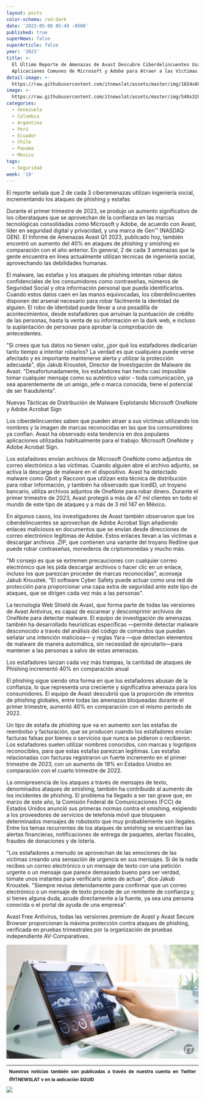 ```yaml
---
layout: posts
color-schema: red-dark
date: '2023-05-08 05:49 -0500'
published: true
superNews: false
superArticle: false
year: '2023'
title: >-
  El Último Reporte de Amenazas de Avast Descubre Ciberdelincuentes Usando
  Aplicaciones Comunes de Microsoft y Adobe para Atraer a las Víctimas
detail-image: >-
  https://raw.githubusercontent.com/itnewslat/assets/master/img/1024x680/Dashboard-laptop-g.jpg
image: >-
  https://raw.githubusercontent.com/itnewslat/assets/master/img/540x320/Dashboard-laptop-p.jpg
categories:
  - Venezuela
  - Colombia
  - Argentina
  - Perú
  - Ecuador
  - Chile
  - Panama
  - Mexico
tags:
  - Seguridad
week: '19'
---
```

El reporte señala que 2 de cada 3 ciberamenazas utilizan ingeniería social, incrementando los ataques de phishing y estafas

Durante el primer trimestre de 2023, se produjo un aumento significativo de los ciberataques que se aprovechan de la confianza en las marcas tecnológicas consolidadas como Microsoft y Adobe, de acuerdo con Avast, líder en seguridad digital y privacidad, y una marca de Gen™ (NASDAQ: GEN). El Informe de Amenazas Avast Q1 2023, publicado hoy, también encontró un aumento del 40% en ataques de phishing y smishing en comparación con el año anterior. En general, 2 de cada 3 amenazas que la gente encuentra en línea actualmente utilizan técnicas de ingeniería social, aprovechando las debilidades humanas.
 
El malware, las estafas y los ataques de phishing intentan robar datos confidenciales de los consumidores como contraseñas, números de Seguridad Social y otra información personal que pueda identificarlos. Cuando estos datos caen en las manos equivocadas, los ciberdelincuentes disponen del arsenal necesario para robar fácilmente la identidad de alguien. El robo de identidad puede llevar a una pesadilla de acontecimientos, desde estafadores que arruinan la puntuación de crédito de las personas, hasta la venta de su información en la dark web, e incluso la suplantación de personas para aprobar la comprobación de antecedentes.
 
"Si crees que tus datos no tienen valor, ¿por qué los estafadores dedicarían tanto tiempo a intentar robarlos? La verdad es que cualquiera puede verse afectado y es importante mantenerse alerta y utilizar la protección adecuada", dijo Jakub Kroustek, Director de Investigación de Malware de Avast. "Desafortunadamente, los estafadores han hecho casi imposible tomar cualquier mensaje como su auténtico valor - toda comunicación, ya sea aparentemente de un amigo, jefe o marca conocida, tiene el potencial de ser fraudulenta".
 
 
Nuevas Tácticas de Distribución de Malware Explotando Microsoft OneNote y Adobe Acrobat Sign
 
Los ciberdelincuentes saben que pueden atraer a sus víctimas utilizando los nombres y la imagen de marcas reconocidas en las que los consumidores ya confían. Avast ha observado esta tendencia en dos populares aplicaciones utilizadas habitualmente para el trabajo: Microsoft OneNote y Adobe Acrobat Sign.
 
Los estafadores envían archivos de Microsoft OneNote como adjuntos de correo electrónico a las víctimas. Cuando alguien abre el archivo adjunto, se activa la descarga de malware en el dispositivo. Avast ha detectado malware como Qbot y Raccoon que utilizan esta técnica de distribución para robar información, y también ha observado que IcedID, un troyano bancario, utiliza archivos adjuntos de OneNote para robar dinero. Durante el primer trimestre de 2023, Avast protegió a más de 47 mil clientes en todo el mundo de este tipo de ataques y a más de 3 mil 147 en México.
 
En algunos casos, los investigadores de Avast también observaron que los ciberdelincuentes se aprovechan de Adobe Acrobat Sign añadiendo enlaces maliciosos en documentos que se envían desde direcciones de correo electrónico legítimas de Adobe. Estos enlaces llevan a las víctimas a descargar archivos .ZIP, que contienen una variante del troyano Redline que puede robar contraseñas, monederos de criptomonedas y mucho más.
 
"Mi consejo es que se extremen precauciones con cualquier correo electrónico que les pida descargar archivos o hacer clic en un enlace, incluso los que parezcan proceder de marcas reconocidas", aconseja Jakub Kroustek. "El software Cyber Safety puede actuar como una red de protección para proporcionar una capa extra de seguridad ante este tipo de ataques, que se dirigen cada vez más a las personas".
 
La tecnología Web Shield de Avast, que forma parte de todas las versiones de Avast Antivirus, es capaz de escanear y descomprimir archivos de OneNote para detectar malware. El equipo de investigación de amenazas también ha desarrollado heurísticas específicas —permite detectar malware desconocido a través del análisis del código de comandos que puedan señalar una intención maliciosa— y reglas Yara —que detectan elementos de malware de manera automática, sin necesidad de ejecutarlo—para mantener a las personas a salvo de estas amenazas.
 
Los estafadores lanzan cada vez más trampas, la cantidad de ataques de Phishing incrementó 40% en comparación anual
 
El phishing sigue siendo otra forma en que los estafadores abusan de la confianza, lo que representa una creciente y significativa amenaza para los consumidores. El equipo de Avast descubrió que la proporción de intentos de phishing globales, entre todas las amenazas bloqueadas durante el primer trimestre, aumentó 40% en comparación con el mismo periodo de 2022.
 
Un tipo de estafa de phishing que va en aumento son las estafas de reembolso y facturación, que se producen cuando los estafadores envían facturas falsas por bienes o servicios que nunca se pidieron o recibieron. Los estafadores suelen utilizar nombres conocidos, con marcas y logotipos reconocibles, para que estas estafas parezcan legítimas. Las estafas relacionadas con facturas registraron un fuerte incremento en el primer trimestre de 2023, con un aumento de 19% en Estados Unidos en comparación con el cuarto trimestre de 2022.
 
La omnipresencia de los ataques a través de mensajes de texto, denominados ataques de smishing, también ha contribuido al aumento de los incidentes de phishing. El problema ha llegado a ser tan grave que, en marzo de este año, la Comisión Federal de Comunicaciones (FCC) de Estados Unidos anunció sus primeras normas contra el smishing, exigiendo a los proveedores de servicios de telefonía móvil que bloqueen determinados mensajes de robotexto que muy probablemente son ilegales. Entre los temas recurrentes de los ataques de smishing se encuentran las alertas financieras, notificaciones de entrega de paquetes, alertas fiscales, fraudes de donaciones y de lotería.
 
"Los estafadores a menudo se aprovechan de las emociones de las víctimas creando una sensación de urgencia en sus mensajes. Si de la nada recibes un correo electrónico o un mensaje de texto con una petición urgente o un mensaje que parece demasiado bueno para ser verdad, tómate unos instantes para verificarlo antes de actuar", dice Jakub Kroustek. "Siempre revisa detenidamente para confirmar que un correo electrónico o un mensaje de texto procede de un remitente de confianza y, si tienes alguna duda, acude directamente a la fuente, ya sea una persona conocida o el portal de ayuda de una empresa".
 
Avast Free Antivirus, todas las versiones premium de Avast y Avast Secure Browser proporcionan la máxima protección contra ataques de phishing, verificada en pruebas trimestrales por la organización de pruebas independiente AV-Comparatives.
 
![](https://raw.githubusercontent.com/itnewslat/assets/master/img/540x320/Dashboard-laptop-p.jpg)

<table style="height: 42px;" width="569">
<tbody>
<tr>
<td style="text-align: justify;"><sub><strong>Nuestras noticias también son publicadas a través de nuestra cuenta en Twitter <a href="https://twitter.com/itnewslat?lang=es">@ITNEWSLAT</a> y en la aplicación <a href="https://squidapp.co/en/">SQUID</a></strong></sub></td>
</tr>
</tbody>
</table>
<img src="https://tracker.metricool.com/c3po.jpg?hash=56f88a41e39ab42c063cc51676587a04"/>